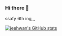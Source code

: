 ### Hi there 👋
ssafy 6th ing,,,



[![jeehwan's GitHub stats](https://github-readme-stats.vercel.app/api?username=joojeehwan)](https://github.com/anuraghazra/github-readme-stats)


<!--
**joojeehwan/joojeehwan** is a ✨ _special_ ✨ repository because its `README.md` (this file) appears on your GitHub profile.

Here are some ideas to get you started:

- 🔭 I’m currently working on ...
- 🌱 I’m currently learning ...
- 👯 I’m looking to collaborate on ...
- 🤔 I’m looking for help with ...
- 💬 Ask me about ...
- 📫 How to reach me: ...
- 😄 Pronouns: ...
- ⚡ Fun fact: ...
-->
